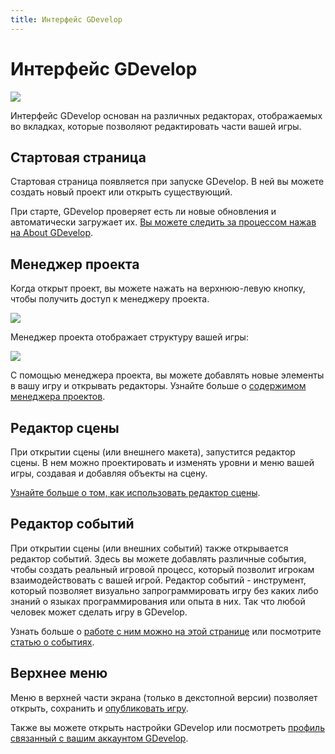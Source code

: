 ```yaml
---
title: Интерфейс GDevelop
---
```

# Интерфейс GDevelop

![](/gdevelop5/screen_shot_2017-09-18_at_01.30.20.png)

Интерфейс GDevelop основан на различных редакторах, отображаемых во вкладках, которые позволяют редактировать части вашей игры.

## Стартовая страница

Стартовая страница появляется при запуске GDevelop. В ней вы можете создать новый проект или открыть существующий.

При старте, GDevelop проверяет есть ли новые обновления и автоматически загружает их. [Вы можете следить за процессом нажав на About GDevelop](/ru/gdevelop5/interface/updates).

## Менеджер проекта

Когда открыт проект, вы можете нажать на верхнюю-левую кнопку, чтобы получить доступ к менеджеру проекта.

![](/gdevelop5/project-manager-button.png)

Менеджер проекта отображает структуру вашей игры:

![](/gdevelop5/project-manager-tab.png)

С помощью менеджера проекта, вы можете добавлять новые элементы в вашу игру и открывать редакторы.
Узнайте больше о [содержимом менеджера проектов](/ru/gdevelop5/interface/project-manager).

## Редактор сцены

При открытии сцены (или внешнего макета), запустится редактор сцены. В нем можно проектировать и изменять уровни и меню вашей игры, создавая и добавляя объекты на сцену.
 
[Узнайте больше о том, как использовать редактор сцены](/ru/gdevelop5/interface/scene-editor).

## Редактор событий

При открытии сцены (или внешних событий) также открывается редактор событий. Здесь вы можете добавлять различные события, чтобы создать реальный игровой процесс, который позволит игрокам взаимодействовать с вашей игрой. Редактор событий - инструмент, который позволяет визуально запрограммировать игру без каких либо знаний о языках программирования или опыта в них. Так что любой человек может сделать игру в GDevelop.

Узнать больше о [работе с ним можно на этой странице](/ru/gdevelop5/interface/events-editor) или посмотрите [статью о событиях](/ru/gdevelop5/events).

## Верхнее меню

Меню в верхней части экрана (только в декстопной версии) позволяет открыть, сохранить и [опубликовать игру](/ru/gdevelop5/publishing).

Также вы можете открыть настройки GDevelop или посмотреть [профиль связанный с вашим аккаунтом GDevelop](/ru/gdevelop5/interface/profile).